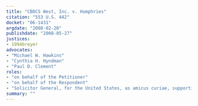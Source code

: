 ```yaml
---
title: "CBOCS West, Inc. v. Humphries"
citation: "553 U.S. 442"
docket: "06-1431"
argdate: "2008-02-20"
publishdate: "2008-05-27"
justices:
- 1994breyer
advocates:
- "Michael W. Hawkins"
- "Cynthia H. Hyndman"
- "Paul D. Clement"
roles:
- "on behalf of the Petitioner"
- "on behalf of the Respondent"
- "Solicitor General, for the United States, as amicus curiae, supporting the Respondent"
summary: ""
---
```


